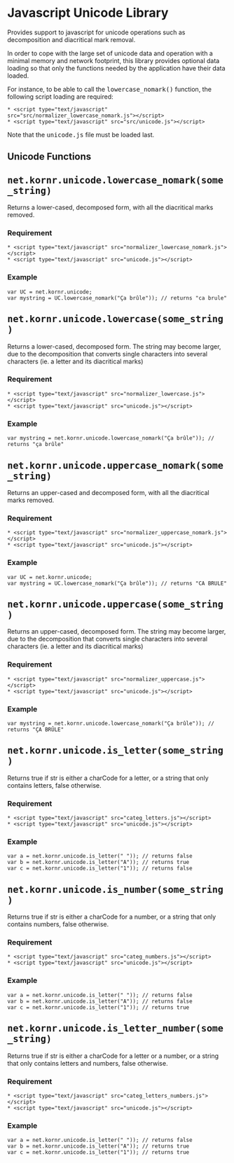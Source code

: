 Javascript Unicode Library
==========================

Provides support to javascript for unicode operations such as decomposition 
and diacritical mark removal.

In order to cope with the large set of unicode data and operation with a minimal 
memory and network footprint, this library provides optional data loading so that
only the functions needed by the application have their data loaded.

For instance, to be able to call the <tt>lowercase_nomark()</tt> function, the following
script loading are required:

    * <script type="text/javascript" src="src/normalizer_lowercase_nomark.js"></script>
    * <script type="text/javascript" src="src/unicode.js"></script>

Note that the <tt>unicode.js</tt> file must be loaded last.

Unicode Functions
-----------------

## <tt>net.kornr.unicode.lowercase_nomark(some_string)</tt>

Returns a lower-cased, decomposed form, with all the diacritical marks removed.

### Requirement
    * <script type="text/javascript" src="normalizer_lowercase_nomark.js"></script>
    * <script type="text/javascript" src="unicode.js"></script>

### Example

    var UC = net.kornr.unicode;
    var mystring = UC.lowercase_nomark("Ça brûle")); // returns "ca brule"
    

## <tt>net.kornr.unicode.lowercase(some_string)</tt>

Returns a lower-cased, decomposed form. The string may become larger, due to the 
decomposition that converts single characters into several characters (ie. a letter 
and its diacritical marks)

### Requirement
    * <script type="text/javascript" src="normalizer_lowercase.js"></script>
    * <script type="text/javascript" src="unicode.js"></script>

### Example

    var mystring = net.kornr.unicode.lowercase_nomark("Ça brûle")); // returns "ça brûle"
    
## <tt>net.kornr.unicode.uppercase_nomark(some_string)</tt>

Returns an upper-cased and decomposed form, with all the diacritical marks removed.

### Requirement
    * <script type="text/javascript" src="normalizer_uppercase_nomark.js"></script>
    * <script type="text/javascript" src="unicode.js"></script>

### Example

    var UC = net.kornr.unicode;
    var mystring = UC.lowercase_nomark("Ça brûle")); // returns "CA BRULE"
    

## <tt>net.kornr.unicode.uppercase(some_string)</tt>

Returns an upper-cased, decomposed form. The string may become larger, due to the 
decomposition that converts single characters into several characters (ie. a letter 
and its diacritical marks)

### Requirement
    * <script type="text/javascript" src="normalizer_uppercase.js"></script>
    * <script type="text/javascript" src="unicode.js"></script>

### Example

    var mystring = net.kornr.unicode.lowercase_nomark("Ça brûle")); // returns "ÇA BRÛLE"
    
## <tt>net.kornr.unicode.is_letter(some_string)</tt>

Returns true if str is either a charCode for a letter, or a string that only contains letters,
false otherwise.

### Requirement
    * <script type="text/javascript" src="categ_letters.js"></script>
    * <script type="text/javascript" src="unicode.js"></script>

### Example

    var a = net.kornr.unicode.is_letter(" ")); // returns false
    var b = net.kornr.unicode.is_letter("A")); // returns true
    var c = net.kornr.unicode.is_letter("1")); // returns false
    
## <tt>net.kornr.unicode.is_number(some_string)</tt>

Returns true if str is either a charCode for a number, or a string that only contains numbers,
false otherwise.

### Requirement
    * <script type="text/javascript" src="categ_numbers.js"></script>
    * <script type="text/javascript" src="unicode.js"></script>

### Example

    var a = net.kornr.unicode.is_letter(" ")); // returns false
    var b = net.kornr.unicode.is_letter("A")); // returns false
    var c = net.kornr.unicode.is_letter("1")); // returns true
    
## <tt>net.kornr.unicode.is_letter_number(some_string)</tt>

Returns true if str is either a charCode for a letter or a number, or a string that only contains letters and numbers,
false otherwise.

### Requirement
    * <script type="text/javascript" src="categ_letters_numbers.js"></script>
    * <script type="text/javascript" src="unicode.js"></script>

### Example

    var a = net.kornr.unicode.is_letter(" ")); // returns false
    var b = net.kornr.unicode.is_letter("A")); // returns true
    var c = net.kornr.unicode.is_letter("1")); // returns true
    
